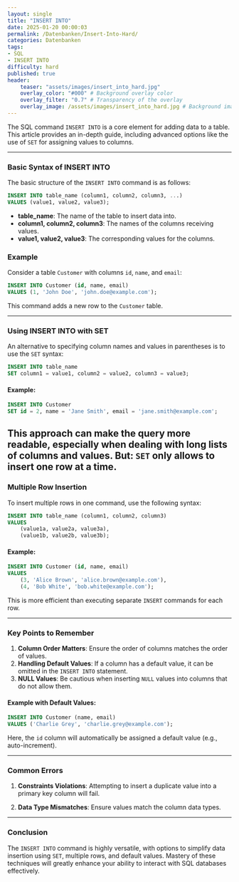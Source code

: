 ```yaml
---
layout: single
title: "INSERT INTO"
date: 2025-01-20 00:00:03
permalink: /Datenbanken/Insert-Into-Hard/
categories: Datenbanken
tags:
- SQL
- INSERT INTO
difficulty: hard
published: true
header:
    teaser: "assets/images/insert_into_hard.jpg"
    overlay_color: "#000" # Background overlay color
    overlay_filter: "0.7" # Transparency of the overlay
    overlay_image: /assets/images/insert_into_hard.jpg # Background image
---
```


The SQL command `INSERT INTO` is a core element for adding data to a table. This article provides an in-depth guide, including advanced options like the use of `SET` for assigning values to columns.

---

### Basic Syntax of INSERT INTO
The basic structure of the `INSERT INTO` command is as follows:

```sql
INSERT INTO table_name (column1, column2, column3, ...)
VALUES (value1, value2, value3);
```

- **table_name**: The name of the table to insert data into.
- **column1, column2, column3**: The names of the columns receiving values.
- **value1, value2, value3**: The corresponding values for the columns.

### Example
Consider a table `Customer` with columns `id`, `name`, and `email`:

```sql
INSERT INTO Customer (id, name, email)
VALUES (1, 'John Doe', 'john.doe@example.com');
```

This command adds a new row to the `Customer` table.

---

### Using INSERT INTO with SET
An alternative to specifying column names and values in parentheses is to use the `SET` syntax:

```sql
INSERT INTO table_name
SET column1 = value1, column2 = value2, column3 = value3;
```

#### Example:

```sql
INSERT INTO Customer
SET id = 2, name = 'Jane Smith', email = 'jane.smith@example.com';
```

This approach can make the query more readable, especially when dealing with long lists of columns and values.
**But:** `SET` only allows to insert one row at a time.
---

### Multiple Row Insertion
To insert multiple rows in one command, use the following syntax:

```sql
INSERT INTO table_name (column1, column2, column3)
VALUES 
    (value1a, value2a, value3a),
    (value1b, value2b, value3b);
```

#### Example:

```sql
INSERT INTO Customer (id, name, email)
VALUES 
    (3, 'Alice Brown', 'alice.brown@example.com'),
    (4, 'Bob White', 'bob.white@example.com');
```

This is more efficient than executing separate `INSERT` commands for each row.

---

### Key Points to Remember
1. **Column Order Matters**: Ensure the order of columns matches the order of values.
2. **Handling Default Values**: If a column has a default value, it can be omitted in the `INSERT INTO` statement.
3. **NULL Values**: Be cautious when inserting `NULL` values into columns that do not allow them.

#### Example with Default Values:

```sql
INSERT INTO Customer (name, email)
VALUES ('Charlie Grey', 'charlie.grey@example.com');
```

Here, the `id` column will automatically be assigned a default value (e.g., auto-increment).

---

### Common Errors
1. **Constraints Violations**: Attempting to insert a duplicate value into a primary key column will fail.

2. **Data Type Mismatches**: Ensure values match the column data types.

---

### Conclusion
The `INSERT INTO` command is highly versatile, with options to simplify data insertion using `SET`, multiple rows, and default values. Mastery of these techniques will greatly enhance your ability to interact with SQL databases effectively.

